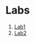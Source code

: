 # Labs

1. [Lab1](https://github.com/NazarYunko/dev-course-labs/tree/master/lab1)
2. [Lab2](https://github.com/NazarYunko/dev-course-labs/tree/master/lab2)
